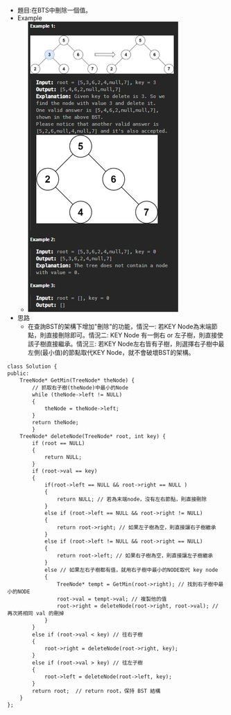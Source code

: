- 題目:在BTS中刪除一個值。
- Example
    - ![image](https://github.com/bebe6990103/LeetCode/blob/main/Image/450_Example.png)
- 思路
    - 在查詢BST的架構下增加"刪除"的功能，情況一: 若KEY Node為末端節點，則直接刪除即可。情況二: KEY Node 有一側右 or 左子樹，則直接使該子樹直接繼承。情況三: 若KEY Node左右皆有子樹，則選擇右子樹中最左側(最小值)的節點取代KEY Node，就不會破壞BST的架構。
```
class Solution {
public:
    TreeNode* GetMin(TreeNode* theNode) {
        // 抓取右子樹(theNode)中最小的Node
        while (theNode->left != NULL)
        {
            theNode = theNode->left;
        }
        return theNode;
        }
    TreeNode* deleteNode(TreeNode* root, int key) {
        if (root == NULL)
        {
            return NULL;
        }
        if (root->val == key)
        {
            if(root->left == NULL && root->right == NULL )
            {
                return NULL; // 若為末端node，沒有左右節點，則直接刪除
            }
            else if (root->left == NULL && root->right != NULL)
            {
                return root->right; // 如果左子樹為空，則直接讓右子樹繼承
            }
            else if (root->left != NULL && root->right == NULL)
            {
                return root->left; // 如果右子樹為空，則直接讓左子樹繼承
            }
            else // 如果左右子樹都有值，就用右子樹中最小的NODE取代 key node
            {
                TreeNode* tempt = GetMin(root->right); // 找到右子樹中最小的NODE
                root->val = tempt->val; // 複製他的值
                root->right = deleteNode(root->right, root->val); // 再次將相同 val 的刪掉
            }
        }
        else if (root->val < key) // 往右子樹
        {
            root->right = deleteNode(root->right, key);
        }
        else if (root->val > key) // 往左子樹 
        {
            root->left = deleteNode(root->left, key);  
        }
        return root;  // return root，保持 BST 結構
    }
};
```
